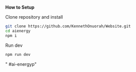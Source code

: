 

**How to Setup** 

Clone repository and install

```bash
git clone https://github.com/KennethOnuorah/Website.git
cd aienergy
npm i
```
Run dev

```bash
npm run dev
```
" #ai-energyp" 
